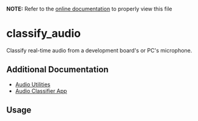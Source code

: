 __NOTE:__ Refer to the [online documentation](https://github.com/ReRAM-Labs/yzlite) to properly view this file

# classify_audio

Classify real-time audio from a development board's or PC's microphone.

## Additional Documentation

- [Audio Utilities](https://github.com/ReRAM-Labs/yzlite/docs/audio/audio_utilities.html)
- [Audio Classifier App](https://github.com/ReRAM-Labs/yzlite/docs/cpp_development/examples/audio_classifier.html)

## Usage

```{include} ./classify_audio_cli_help.md
```
